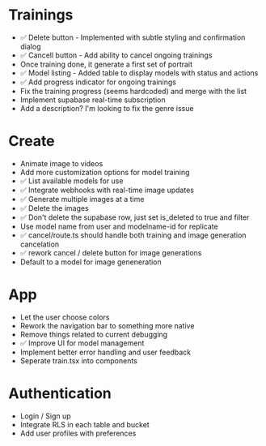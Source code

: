 # Trainings

- ✅ Delete button - Implemented with subtle styling and confirmation dialog
- ✅ Cancell button - Add ability to cancel ongoing trainings
- Once training done, it generate a first set of portrait
- ✅ Model listing - Added table to display models with status and actions
- ✅ Add progress indicator for ongoing trainings
- Fix the training progress (seems hardcoded) and merge with the list
- Implement supabase real-time subscription
- Add a description? I'm looking to fix the genre issue

# Create

- Animate image to videos
- Add more customization options for model training
- ✅ List available models for use
- ✅ Integrate webhooks with real-time image updates
- ✅ Generate multiple images at a time
- ✅ Delete the images
- ✅ Don't delete the supabase row, just set is_deleted to true and filter
- Use model name from user and modelname-id for replicate
- ✅ cancel/route.ts should handle both training and image generation cancelation
- ✅ rework cancel / delete button for image generations
- Default to a model for image geneneration

# App

- Let the user choose colors
- Rework the navigation bar to something more native
- Remove things related to current debugging
- ✅ Improve UI for model management
- Implement better error handling and user feedback
- Seperate train.tsx into components

# Authentication

- Login / Sign up
- Integrate RLS in each table and bucket
- Add user profiles with preferences